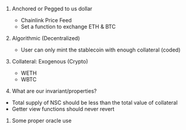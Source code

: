 1. Anchored or Pegged to us dollar
   - Chainlink Price Feed
   - Set a function to exchange ETH & BTC
2. Algorithmic (Decentralized)
   - User can only mint the stablecoin with enough collateral (coded)
3. Collateral: Exogenous (Crypto)

   - WETH
   - WBTC

4. What are our invariant/properties?

- Total supply of NSC should be less than the total value of collateral
- Getter view functions should never revert

1. Some proper oracle use
